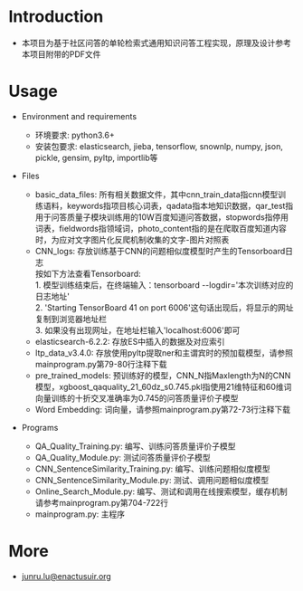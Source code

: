 # Introduction
  * 本项目为基于社区问答的单轮检索式通用知识问答工程实现，原理及设计参考本项目附带的PDF文件

# Usage

  * Environment and requirements<br>
    - 环境要求: python3.6+<br>
    - 安装包要求: elasticsearch, jieba, tensorflow, snownlp, numpy, json, pickle, gensim, pyltp, importlib等<br>

  * Files<br>
    - basic_data_files: 所有相关数据文件，其中cnn_train_data指cnn模型训练语料，keywords指项目核心词表，qadata指本地知识数据，qar_test指用于问答质量子模块训练用的10W百度知道问答数据，stopwords指停用词表，fieldwords指领域词，photo_content指的是在爬取百度知道内容时，为应对文字图片化反爬机制收集的文字-图片对照表<br>
    - CNN_logs: 存放训练基于CNN的问题相似度模型时产生的Tensorboard日志<br>
                 按如下方法查看Tensorboard:<br>
                   1. 模型训练结束后，在终端输入：tensorboard --logdir='本次训练对应的日志地址'<br>
                   2. 'Starting TensorBoard 41 on port 6006'这句话出现后，将显示的网址复制到浏览器地址栏<br>
                   3. 如果没有出现网址，在地址栏输入'localhost:6006'即可<br>
    - elasticsearch-6.2.2: 存放ES中插入的数据及对应索引<br>
    - ltp_data_v3.4.0: 存放使用pyltp提取ner和主谓宾时的预加载模型，请参照mainprogram.py第79-80行注释下载<br>
    - pre_trained_models: 预训练好的模型，CNN_N指Maxlength为N的CNN模型，xgboost_qaquality_21_60dz_s0.745.pkl指使用21维特征和60维词向量训练的十折交叉准确率为0.745的问答质量评价子模型<br>
    - Word Embedding: 词向量，请参照mainprogram.py第72-73行注释下载<br>

  * Programs<br>
    - QA_Quality_Training.py: 编写、训练问答质量评价子模型<br>
    - QA_Quality_Module.py: 测试问答质量评价子模型<br>
    - CNN_SentenceSimilarity_Training.py: 编写、训练问题相似度模型<br>
    - CNN_SentenceSimilarity_Module.py: 测试、调用问题相似度模型<br>
    - Online_Search_Module.py: 编写、测试和调用在线搜索模型，缓存机制请参考mainprogram.py第704-722行<br>
    - mainprogram.py: 主程序<br>

# More
  * junru.lu@enactusuir.org<br>
